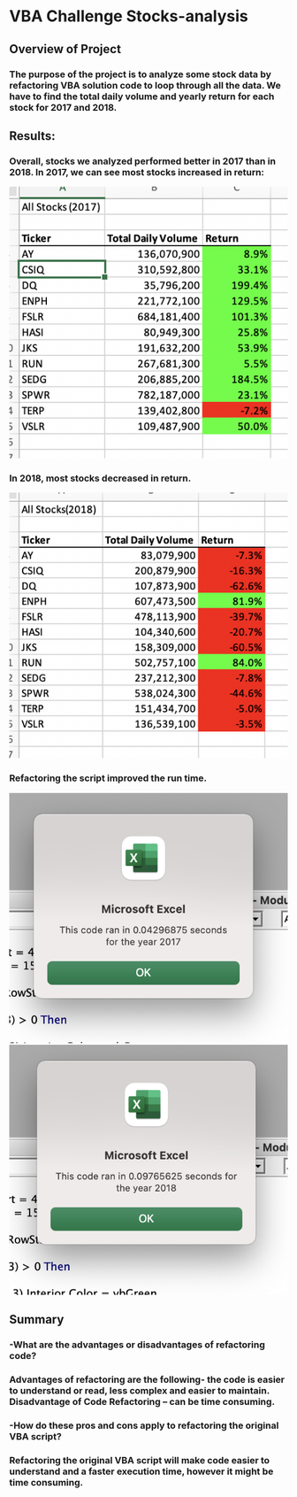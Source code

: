 # VBA Challenge Stocks-analysis


## Overview of Project


### The purpose of the project is to analyze some stock data by refactoring VBA solution code to loop through all the data. We have to find the total daily volume and yearly return for each stock for 2017 and 2018.   


## Results: 

### Overall, stocks we analyzed performed better in 2017 than in 2018. In 2017, we can see most stocks increased in return:

![VBA_Challenge_2017.png](VBA_Challenge_2017.png)

 ### In 2018, most stocks decreased in return. 

![VBA_Challenge_2018.png](VBA_Challenge_2018.png)

### Refactoring the script improved the run time. 

![Execution_time2017.png](Execution_time2017.png)
![Execution_time2018.png](Execution_time2018.png)


## Summary 

### -What are the advantages or disadvantages of refactoring code?

### Advantages of refactoring are the following- the code is easier to understand or read, less complex and easier to maintain. Disadvantage of Code Refactoring – can be time consuming.

### -How do these pros and cons apply to refactoring the original VBA script?
### Refactoring the original VBA script will make code easier to understand and a faster execution time, however it might be time consuming. 

